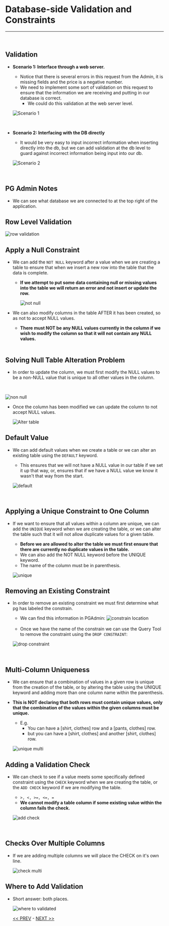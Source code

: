 # Database-side Validation and Constraints

<hr>
<br>

## Validation

- **Scenario 1: Interface through a web server.**
  - Notice that there is several errors in this request from the Admin, it is missing fields and the price is a negative number.
  - We need to implement some sort of validation on this request to ensure that the information we are receiving and putting in our database is correct.
    - We could do this validation at the web server level.

  ![Scenario 1](../resources/scenario_1.JPG)
<br>

- **Scenario 2: Interfacing with the DB directly**
  - It would be very easy to input incorrect information when inserting directly into the db, but we can add validation at the db level to guard against incorrect information being input into our db.

  ![Scenario 2](../resources/scenario_2.JPG)
<br>

## PG Admin Notes

  - We can see what database we are connected to at the top right of the application.

## Row Level Validation

![row validation](../resources/row_validation.JPG)
<br>

## Apply a Null Constraint

- We can add the `NOT NULL` keyword after a value when we are creating a table to ensure that when we insert a new row into the table that the data is complete.
  - **If we attempt to put some data containing null or missing values into the table we will return an error and not insert or update the row.**

    ![not null](../resources/not_null.JPG)

- We can also modify columns in the table AFTER it has been created, so as not to accept NULL values.
  - **There must NOT be any NULL values currently in the column if we wish to modify the column so that it will not contain any NULL values.**
  <br>

## Solving Null Table Alteration Problem

- In order to update the column, we must first modify the NULL values to be a non-NULL value that is unique to all other values in the column.
<br>

  ![non null](../resources/update_pre_reset.JPG)

- Once the column has been modified we can update the column to not accept NULL values.

  ![Alter table](../resources/alter_not_null.JPG)

## Default Value

- We can add default values when we create a table or we can alter an existing table using the `DEFAULT` keyword.
  - This ensures that we will not have a NULL value in our table if we set it up that way, or, ensures that if we have a NULL value we know it wasn't that way from the start.

  ![default](../resources/default.JPG)
<br>

## Applying a Unique Constraint to One Column

- If we want to ensure that all values within a column are unique, we can add the `UNIQUE` keyword when we are creating the table, or we can alter the table such that it will not allow duplicate values for a given table.
  - **Before we are allowed to alter the table we must first ensure that there are currently no duplicate values in the table.**
  - We can also add the NOT NULL keyword before the UNIQUE keyword.
  - The name of the column must be in parenthesis.

  ![unique](../resources/Unique.JPG)

## Removing an Existing Constraint

- In order to remove an existing constraint we must first determine what pg has labeled the constrain.
  - We can find this information in PGAdmin:
  ![constrain location](../resources/constraints_location.JPG)
  <br>

  - Once we have the name of the constrain we can use the Query Tool to remove the constraint using the `DROP CONSTRAINT`:

  ![drop constraint](../resources/constraint_drop.JPG)
<br>

## Multi-Column Uniqueness

- We can ensure that a combination of values in a given row is unique from the creation of the table, or by altering the table using the UNIQUE keyword and adding more than one column name within the parenthesis.
- **This is NOT declaring that both rows must contain unique values, only that the combination of the values within the given columns must be unique.**
  - E.g. 
    - You can have a [shirt, clothes] row and a [pants, clothes] row.
    - but you can have a [shirt, clothes] and another [shirt, clothes] row.
  
  ![unique multi](../resources/unique_multi.JPG)

## Adding a Validation Check

- We can check to see if a value meets some specifically defined constraint using the `CHECK` keyword when we are creating the table, or the `ADD CHECK` keyword if we are modifying the table.
  - `>, <, >=, <=, =`
  - **We cannot modify a table column if some existing value within the column fails the check.**

  ![add check](../resources/validation_check.JPG)
<br>

## Checks Over Multiple Columns

- If we are adding multiple columns we will place the CHECK on it's own line.

  ![check multi](../resources/check_multi.JPG)
  <br>

## Where to Add Validation

- Short answer: both places.

  ![where to validated](../resources/validation_where.JPG)

  [<< PREV](../13_PG_Complex_Datatypes/index.md) - [NEXT >>](../14_DB_side_Validation/)
